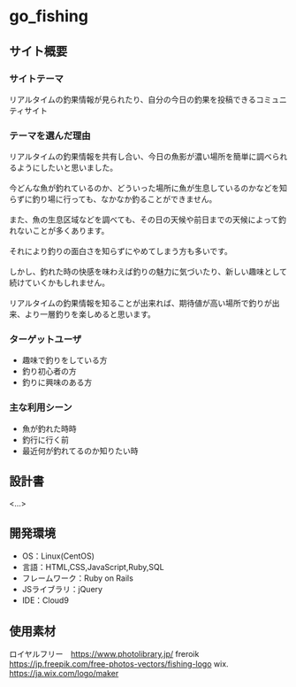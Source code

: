 # go_fishing

## サイト概要
### サイトテーマ
リアルタイムの釣果情報が見られたり、自分の今日の釣果を投稿できるコミュニティサイト

### テーマを選んだ理由
リアルタイムの釣果情報を共有し合い、今日の魚影が濃い場所を簡単に調べられるようにしたいと思いました。  
<br>
今どんな魚が釣れているのか、どういった場所に魚が生息しているのかなどを知らずに釣り場に行っても、なかなか釣ることができません。  
<br>
また、魚の生息区域などを調べても、その日の天候や前日までの天候によって釣れないことが多くあります。  
<br>
それにより釣りの面白さを知らずにやめてしまう方も多いです。  
<br>
しかし、釣れた時の快感を味わえば釣りの魅力に気づいたり、新しい趣味として続けていくかもしれません。  
<br>
リアルタイムの釣果情報を知ることが出来れば、期待値が高い場所で釣りが出来、より一層釣りを楽しめると思います。

### ターゲットユーザ
* 趣味で釣りをしている方
* 釣り初心者の方
* 釣りに興味のある方

### 主な利用シーン
* 魚が釣れた時時
* 釣行に行く前
* 最近何が釣れてるのか知りたい時

## 設計書
<...>

## 開発環境
- OS：Linux(CentOS)
- 言語：HTML,CSS,JavaScript,Ruby,SQL
- フレームワーク：Ruby on Rails
- JSライブラリ：jQuery
- IDE：Cloud9

## 使用素材
ロイヤルフリー　https://www.photolibrary.jp/
freroik         https://jp.freepik.com/free-photos-vectors/fishing-logo
wix.            https://ja.wix.com/logo/maker
